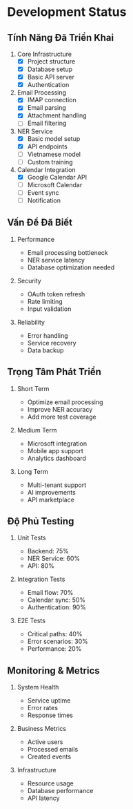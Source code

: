 # Development Status

## Tính Năng Đã Triển Khai
1. Core Infrastructure
   - [x] Project structure
   - [x] Database setup
   - [x] Basic API server
   - [x] Authentication

2. Email Processing
   - [x] IMAP connection
   - [x] Email parsing
   - [x] Attachment handling
   - [ ] Email filtering

3. NER Service
   - [x] Basic model setup
   - [x] API endpoints
   - [ ] Vietnamese model
   - [ ] Custom training

4. Calendar Integration
   - [x] Google Calendar API
   - [ ] Microsoft Calendar
   - [ ] Event sync
   - [ ] Notification

## Vấn Đề Đã Biết
1. Performance
   - Email processing bottleneck
   - NER service latency
   - Database optimization needed

2. Security
   - OAuth token refresh
   - Rate limiting
   - Input validation

3. Reliability
   - Error handling
   - Service recovery
   - Data backup

## Trọng Tâm Phát Triển
1. Short Term
   - Optimize email processing
   - Improve NER accuracy
   - Add more test coverage

2. Medium Term
   - Microsoft integration
   - Mobile app support
   - Analytics dashboard

3. Long Term
   - Multi-tenant support
   - AI improvements
   - API marketplace

## Độ Phủ Testing
1. Unit Tests
   - Backend: 75%
   - NER Service: 60%
   - API: 80%

2. Integration Tests
   - Email flow: 70%
   - Calendar sync: 50%
   - Authentication: 90%

3. E2E Tests
   - Critical paths: 40%
   - Error scenarios: 30%
   - Performance: 20%

## Monitoring & Metrics
1. System Health
   - Service uptime
   - Error rates
   - Response times

2. Business Metrics
   - Active users
   - Processed emails
   - Created events

3. Infrastructure
   - Resource usage
   - Database performance
   - API latency 